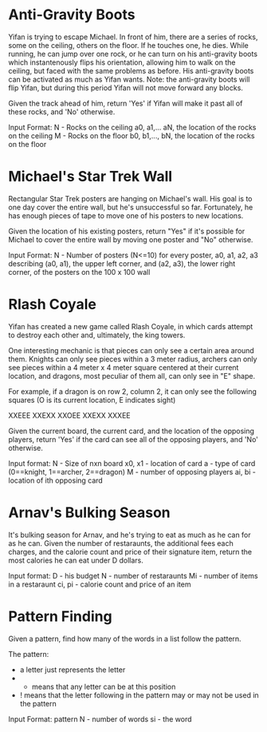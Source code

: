 # Anti-Gravity Boots

Yifan is trying to escape Michael. In front of him, there are a series of rocks, some on the ceiling, others on the floor. If he touches one, he dies. While running, he can jump over one rock, or he can turn on his anti-gravity boots which instantenously flips his orientation, allowing him to walk on the ceiling, but faced with the same problems as before. His anti-gravity boots can be activated as much as Yifan wants. Note: the anti-gravity boots will flip Yifan, but during this period Yifan will not move forward any blocks. 

Given the track ahead of him, return 'Yes' if Yifan will make it past all of these rocks, and 'No' otherwise.

Input Format:
N - Rocks on the ceiling
a0, a1,... aN, the location of the rocks on the ceiling
M - Rocks on the floor
b0, b1,..., bN, the location of the rocks on the floor

# Michael's Star Trek Wall

Rectangular Star Trek posters are hanging on Michael's wall. His goal is to one day cover the entire wall, but he's unsuccessful so far. Fortunately, he has enough pieces of tape to move one of his posters to new locations.

Given the location of his existing posters, return "Yes" if it's possible for Michael to cover the entire wall by moving one poster and "No" otherwise.

Input Format:
N - Number of posters (N<=10)
for every poster,
a0, a1, a2, a3 describing (a0, a1), the upper left corner, and (a2, a3), the lower right corner, of the posters on the 100 x 100 wall

# Rlash Coyale

Yifan has created a new game called Rlash Coyale, in which cards attempt to destroy each other and, ultimately, the king towers.

One interesting mechanic is that pieces can only see a certain area around them. Knights can only see pieces within a 3 meter radius, archers can only see pieces within a 4 meter x 4 meter square centered at their current location, and dragons, most peculiar of them all, can only see in "E" shape. 

For example, if a dragon is on row 2, column 2, it can only see the following squares (O is its current location, E indicates sight)

XXEEE
XXEXX
XXOEE
XXEXX
XXXEE

Given the current board, the current card, and the location of the opposing players, return 'Yes' if the card can see all of the opposing players, and 'No' otherwise.

Input format:
N - Size of nxn board
x0, x1 - location of card
a - type of card (0==knight, 1==archer, 2==dragon)
M - number of opposing players
ai, bi - location of ith opposing card

# Arnav's Bulking Season 

It's bulking season for Arnav, and he's trying to eat as much as he can for as he can. Given the number of restaraunts, the additional fees each charges, and the calorie count and price of their signature item, return the most calories he can eat under D dollars.

Input format:
D - his budget
N - number of restaraunts
Mi - number of items in a restaraunt
ci, pi - calorie count and price of an item

# Pattern Finding

Given a pattern, find how many of the words in a list follow the pattern.

The pattern:
- a letter just represents the letter
- * means that any letter can be at this position
- ! means that the letter following in the pattern may or may not be used in the pattern

Input Format:
pattern
N - number of words
si - the word